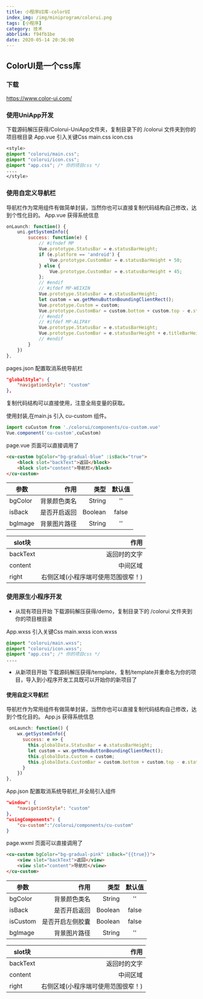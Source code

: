 ```yaml
---
title: 小程序UI库-colorUI
index_img: /img/miniprogram/colorui.png
tags: [小程序]
category: 技术
abbrlink: f94fb1be
date: 2020-05-14 20:36:00
---
```


## ColorUI是一个css库

### 下载
https://www.color-ui.com/

### 使用UniApp开发
下载源码解压获得/Colorui-UniApp文件夹，复制目录下的 /colorui 文件夹到你的项目根目录
App.vue 引入关键Css main.css icon.css

```css
<style>
@import "colorui/main.css";
@import "colorui/icon.css";
@import "app.css"; /* 你的项目css */
....
</style>
```
### 使用自定义导航栏
导航栏作为常用组件有做简单封装，当然你也可以直接复制代码结构自己修改，达到个性化目的。
App.vue 获得系统信息
```js
onLaunch: function() {
	uni.getSystemInfo({
		success: function(e) {
			// #ifndef MP
			Vue.prototype.StatusBar = e.statusBarHeight;
			if (e.platform == 'android') {
				Vue.prototype.CustomBar = e.statusBarHeight + 50;
			} else {
				Vue.prototype.CustomBar = e.statusBarHeight + 45;
			};
			// #endif
			// #ifdef MP-WEIXIN
			Vue.prototype.StatusBar = e.statusBarHeight;
			let custom = wx.getMenuButtonBoundingClientRect();
			Vue.prototype.Custom = custom;
			Vue.prototype.CustomBar = custom.bottom + custom.top - e.statusBarHeight;
			// #endif		
			// #ifdef MP-ALIPAY
			Vue.prototype.StatusBar = e.statusBarHeight;
			Vue.prototype.CustomBar = e.statusBarHeight + e.titleBarHeight;
			// #endif
		}
	})
},
```
pages.json 配置取消系统导航栏
```json
"globalStyle": {
	"navigationStyle": "custom"
},
```
复制代码结构可以直接使用，注意全局变量的获取。

使用封装,在main.js 引入 cu-custom 组件。
```js
import cuCustom from './colorui/components/cu-custom.vue'
Vue.component('cu-custom',cuCustom)
```
page.vue 页面可以直接调用了

```html
<cu-custom bgColor="bg-gradual-blue" :isBack="true">
	<block slot="backText">返回</block>
	<block slot="content">导航栏</block>
</cu-custom>
```

| 参数       | 作用   |类型    |  默认值 |
| --------   | -----:  |-----:  | :----:  |
| bgColor    | 背景颜色类名 |String  |   ''    |
| isBack     | 是否开启返回 | Boolean |   false |
| bgImage    | 背景图片路径 | String  |  ''     |

| slot块       | 作用   |
| --------   | -----:  |
| backText    | 返回时的文字 | 
| content     | 中间区域 | 
| right    | 右侧区域(小程序端可使用范围很窄！)  | 


### 使用原生小程序开发
+ 从现有项目开始
下载源码解压获得/demo，复制目录下的 /colorui 文件夹到你的项目根目录

App.wxss 引入关键Css main.wxss icon.wxss
```css
@import "colorui/main.wxss";
@import "colorui/icon.wxss";
@import "app.css"; /* 你的项目css */
....
```

+ 从新项目开始
下载源码解压获得/template，复制/template并重命名为你的项目，导入到小程序开发工具既可以开始你的新项目了

#### 使用自定义导航栏
导航栏作为常用组件有做简单封装，当然你也可以直接复制代码结构自己修改，达到个性化目的。
App.js 获得系统信息
```js
 onLaunch: function() {
    wx.getSystemInfo({
      success: e => {
        this.globalData.StatusBar = e.statusBarHeight;
        let custom = wx.getMenuButtonBoundingClientRect();
        this.globalData.Custom = custom;  
        this.globalData.CustomBar = custom.bottom + custom.top - e.statusBarHeight;
      }
    })
},
```
App.json 配置取消系统导航栏,并全局引入组件
```json
"window": {
	"navigationStyle": "custom"
},
"usingComponents": {
    "cu-custom":"/colorui/components/cu-custom"
}
```
page.wxml 页面可以直接调用了
```html
<cu-custom bgColor="bg-gradual-pink" isBack="{{true}}">
	<view slot="backText">返回</view>
	<view slot="content">导航栏</view>
</cu-custom>
```
| 参数       | 作用   |类型    |  默认值 |
| --------   | -----:  |-----:  | :----:  |
| bgColor    | 背景颜色类名 |String  |   ''    |
| isBack     | 是否开启返回 | Boolean |   false |
| isCustom   | 是否开启左侧胶囊 | Boolean |   false |
| bgImage    | 背景图片路径 | String  |  ''     |

| slot块       | 作用   |
| --------   | -----:  |
| backText    | 返回时的文字 | 
| content     | 中间区域 | 
| right    | 右侧区域(小程序端可使用范围很窄！)  | 
